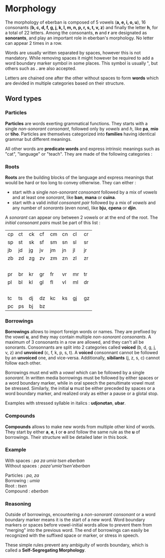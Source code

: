 # Morphology

The morphology of eberban is composed of 5 vowels (__a, e, i, o, u__), 16
consonants (__b, c, d, f, g, j, k, l, m, n, p, r, s, t, v, z__) and finally
the letter __h__, for a total of 22 letters. Among the consonants, __n__ and
__r__ are designated as __sonorants__, and play an important role in eberban's
morphology. No letter can appear 2 times in a row.

Words are usually written separated by spaces, however this is not mandatory.
While removing spaces it might however be required to add a word boundary
marker symbol in some places. This symbol is usually __'__, but others such as
__.__ are also accepted.

Letters are chained one after the other without spaces to form __words__ which
are devided in multiple categories based on their structure.

## Word types

### Particles

__Particles__ are words exerting grammatical functions. They starts with a
single _non-sonorant consonant_, followed only by _vowels_ and _h_, like __pa__,
__mio__ or __tiho__. Particles are themselves categorized into __families__
having identical grammar but different meanings.

All other words are __predicate words__ and express intrinsic meanings such as
"cat", "language" or "teach". They are made of the following categories :

### Roots

__Roots__ are the building blocks of the language and express meanings that
would be hard or too long to convey otherwise. They can either :

- start with a single _non-sonorant consonant_ followed by a mix of _vowels_ and
  at least one _sonorant_, like __ban__, __mana__ or __cuina__.
- start with a valid _initial consonant pair_ followed by a mix of _vowels_ and
  any number of _sonorants_ (even none), like __bju__, __cpena__ or __djin__.
  
A _sonorant_ can appear ony between 2 _vowels_ or at the end of the root.
The _initial consonant pairs_ must be part of this list :

|     |     |     |     |     |     |     |        |
| --- | --- | --- | --- | --- | --- | --- | ------ |
| cp  | ct  | ck  | cf  | cm  | cn  | cl  | cr     |
| sp  | st  | sk  | sf  | sm  | sn  | sl  | sr     |
| jb  | jd  | jg  | jv  | jm  | jn  | jl  | jr     |
| zb  | zd  | zg  | zv  | zm  | zn  | zl  | zr     |
|     |     |     |     |     |     |     | &nbsp; |
| pr  | br  | kr  | gr  | fr  | vr  | mr  | tr     |
| pl  | bl  | kl  | gl  | fl  | vl  | ml  | dr     |
|     |     |     |     |     |     |     | &nbsp; |
| tc  | ts  | dj  | dz  | kc  | ks  | gj  | gz     |
| pc  | ps  | bj  | bz  |

### Borrowings

__Borrowings__ allows to import foreign words or names. They are prefixed by
the vowel __u__, and they may contain multiple _non-sonorant consonants_. A
maximum of 3 consonants in a row are allowed, and they can't all be sonorants.
Consonnants are split into 2 categories called __voiced__ (b, d, g, j, v, z) and
__unvoiced__ (c, f, k, p, s, t). A __voiced__ consonnant cannot be followed by
an __unvoiced__ one, and vice-versa. Additionally, __sibilants__ (j, z, s, c)
cannot follow each other.

Borrowings must end with a _vowel_ which can be followed by a single _sonorant_.
In written media borrowings must be followed by either spaces or a word boundary
marker, while in oral speech the penultimate vowel must be stressed.
Similarly, the initial __u__ must be either preceded by spaces or a word
boundary marker, and realized oraly as either a pause or a glotal stop.

Examples with stressed syllable in italics : __udjon*a*tan__, __*u*bar__.

### Compounds

__Compounds__ allows to make new words from multiple other kind of words.
They start by either __a__, __e__, __i__ or __o__ and follow the same rule as
the __u__ of borrowings. Their structure will be detailed later in this book.

### Example

With spaces : _pa za umia tsen eberban_  
Without spaces : _paza'umia'tsen'eberban_

Particles : _pa_, _za_  
Borrowing : _umia_  
Root : _tsen_  
Compound : _eberban_

### Reasoning

Outside of borrowings, encountering a _non-sonorant consonant_ or a word
boundary marker means it is the start of a new word. Word boundary markers or
spaces before vowel-initial words allow to prevent them from "merging" into
the previous word. The end of borrowings can easily be recognized with the
suffixed space or marker, or stress in speech.

These simple rules prevent any ambiguity of words boundary, which is called a
__Self-Segregating Morphology__.